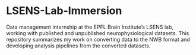 # LSENS-Lab-Immersion
Data management internship at the EPFL Brain Institute’s LSENS lab, working with published and unpublished neurophysiological datasets. This repository summarizes my work on converting data to the NWB format and developing analysis pipelines from the converted datasets.
